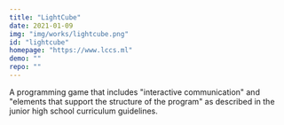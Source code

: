 ```yaml
---
title: "LightCube"
date: 2021-01-09 
img: "img/works/lightcube.png"
id: "lightcube"
homepage: "https://www.lccs.ml"
demo: ""
repo: ""
---
```

A programming game that includes "interactive communication" and "elements that support the structure of the program" as described in the junior high school curriculum guidelines.
